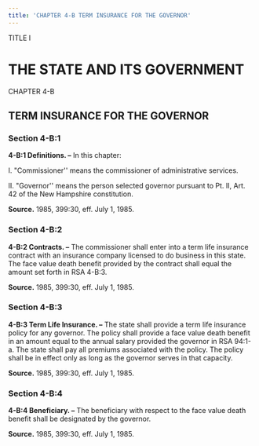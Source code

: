 ```yaml
---
title: 'CHAPTER 4-B TERM INSURANCE FOR THE GOVERNOR'
---
```


TITLE I
                                             
THE STATE AND ITS GOVERNMENT
============================

CHAPTER 4-B
                                             
TERM INSURANCE FOR THE GOVERNOR
-------------------------------

### Section 4-B:1

 **4-B:1 Definitions. –** In this chapter:
                                             
 I. "Commissioner'' means the commissioner of administrative
services.
                                             
 II. "Governor'' means the person selected governor pursuant to Pt.
II, Art. 42 of the New Hampshire constitution.

**Source.** 1985, 399:30, eff. July 1, 1985.

### Section 4-B:2

 **4-B:2 Contracts. –** The commissioner shall enter into a term life
insurance contract with an insurance company licensed to do business in
this state. The face value death benefit provided by the contract shall
equal the amount set forth in RSA 4-B:3.

**Source.** 1985, 399:30, eff. July 1, 1985.

### Section 4-B:3

 **4-B:3 Term Life Insurance. –** The state shall provide a term life
insurance policy for any governor. The policy shall provide a face value
death benefit in an amount equal to the annual salary provided the
governor in RSA 94:1-a. The state shall pay all premiums associated with
the policy. The policy shall be in effect only as long as the governor
serves in that capacity.

**Source.** 1985, 399:30, eff. July 1, 1985.

### Section 4-B:4

 **4-B:4 Beneficiary. –** The beneficiary with respect to the face
value death benefit shall be designated by the governor.

**Source.** 1985, 399:30, eff. July 1, 1985.
